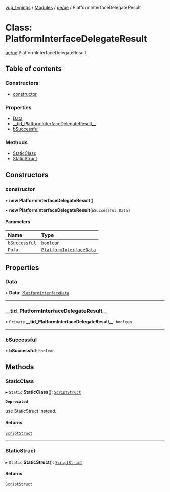 [yug_typings](../README.md) / [Modules](../modules.md) / [ue/ue](../modules/ue_ue.md) / PlatformInterfaceDelegateResult

# Class: PlatformInterfaceDelegateResult

[ue/ue](../modules/ue_ue.md).PlatformInterfaceDelegateResult

## Table of contents

### Constructors

- [constructor](ue_ue.PlatformInterfaceDelegateResult.md#constructor)

### Properties

- [Data](ue_ue.PlatformInterfaceDelegateResult.md#data)
- [\_\_tid\_PlatformInterfaceDelegateResult\_\_](ue_ue.PlatformInterfaceDelegateResult.md#__tid_platforminterfacedelegateresult__)
- [bSuccessful](ue_ue.PlatformInterfaceDelegateResult.md#bsuccessful)

### Methods

- [StaticClass](ue_ue.PlatformInterfaceDelegateResult.md#staticclass)
- [StaticStruct](ue_ue.PlatformInterfaceDelegateResult.md#staticstruct)

## Constructors

### constructor

• **new PlatformInterfaceDelegateResult**()

• **new PlatformInterfaceDelegateResult**(`bSuccessful`, `Data`)

#### Parameters

| Name | Type |
| :------ | :------ |
| `bSuccessful` | `boolean` |
| `Data` | [`PlatformInterfaceData`](ue_ue.PlatformInterfaceData.md) |

## Properties

### Data

• **Data**: [`PlatformInterfaceData`](ue_ue.PlatformInterfaceData.md)

___

### \_\_tid\_PlatformInterfaceDelegateResult\_\_

• `Private` **\_\_tid\_PlatformInterfaceDelegateResult\_\_**: `boolean`

___

### bSuccessful

• **bSuccessful**: `boolean`

## Methods

### StaticClass

▸ `Static` **StaticClass**(): [`ScriptStruct`](ue_ue.ScriptStruct.md)

**`Deprecated`**

use StaticStruct instead.

#### Returns

[`ScriptStruct`](ue_ue.ScriptStruct.md)

___

### StaticStruct

▸ `Static` **StaticStruct**(): [`ScriptStruct`](ue_ue.ScriptStruct.md)

#### Returns

[`ScriptStruct`](ue_ue.ScriptStruct.md)
